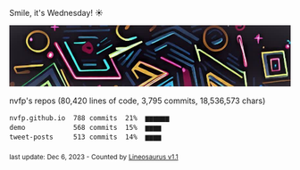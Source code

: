 Smile, it's Wednesday! ☀️

![banner](https://github.com/nvfp/nvfp/raw/main/assets/banner.jpg)

nvfp's repos (80,420 lines of code, 3,795 commits, 18,536,573 chars)

```txt
nvfp.github.io  788 commits  21%  ▆▆▆▆▆▆
demo            568 commits  15%  ▆▆▆▆
tweet-posts     513 commits  14%  ▆▆▆▆
```

<sub>last update: Dec 6, 2023 - Counted by [Lineosaurus v1.1](https://github.com/Lineosaurus/Lineosaurus)</sub>